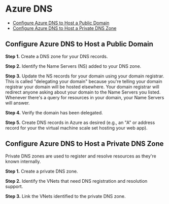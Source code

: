 # Azure DNS
* [Configure Azure DNS to Host a Public Domain](#configure-azure-dns-to-host-a-public-domain)
* [Configure Azure DNS to Host a Private DNS Zone](#configure-azure-dns-to-host-a-private-dns-zone)

## Configure Azure DNS to Host a Public Domain
**Step 1.** Create a DNS zone for your DNS records. 

**Step 2.** Identify the Name Servers (NS) added to your DNS zone. 

**Step 3.** Update the NS records for your domain using your domain registrar. This is called "delegating your domain" because you're telling your domain registrar your domain will be hosted elsewhere. Your domain registrar will redirect anyone asking about your domain to the Name Servers you listed. Whenever there's a query for resources in your domain, your Name Servers will answer. 

**Step 4.** Verify the domain has been delegated. 

**Step 5.** Create DNS records in Azure as desired (e.g., an "A" or address record for your the virtual machine scale set hosting your web app). 

## Configure Azure DNS to Host a Private DNS Zone
Private DNS zones are used to register and resolve resources as they're known internally. 

**Step 1.** Create a private DNS zone. 

**Step 2.** Identify the VNets that need DNS registration and resolution support. 

**Step 3.** Link the VNets identified to the private DNS zone. 